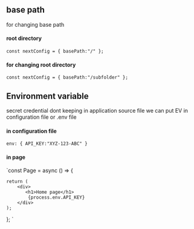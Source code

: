 ## base path
for changing base path
#### root directory
`const nextConfig = {
    basePath:"/"
};
` 
#### for changing root directory
`const nextConfig = {
basePath:"/subfolder"
};
` 
## Environment variable
secret credential dont keeping in application source file
we can put EV in configuration file or .env file

#### in configuration file
`env: {
API_KEY:"XYZ-123-ABC"
}`

#### in page 
`const Page = async () => {

    return (
        <div>
           <h1>Home page</h1>
            {process.env.API_KEY}
        </div>
    );
};
`